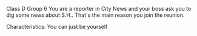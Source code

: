 Class D Group 6
You are a reporter in City News and your boss ask you to dig some news about S.H..
That's the main reason you join the reunion.

Characteristics:
You can just be yourself